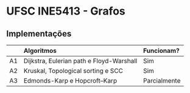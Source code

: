 # UFSC INE5413 - Grafos

## Implementações
|    | Algoritmos                               |  Funcionam?  |
|----|:-----------------------------------------| :------------|
| A1 | Dijkstra, Eulerian path e Floyd-Warshall | Sim          |
| A2 | Kruskal, Topological sorting e SCC       | Sim          |
| A3 | Edmonds-Karp e Hopcroft–Karp             | Parcialmente |
